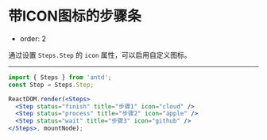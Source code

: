 # 带ICON图标的步骤条

- order: 2

通过设置 `Steps.Step` 的 `icon` 属性，可以启用自定义图标。

---

````jsx
import { Steps } from 'antd';
const Step = Steps.Step;

ReactDOM.render(<Steps>
  <Step status="finish" title="步骤1" icon="cloud" />
  <Step status="process" title="步骤2" icon="apple" />
  <Step status="wait" title="步骤3" icon="github" />
</Steps>, mountNode);
````
